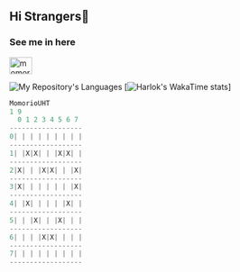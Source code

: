 ## Hi Strangers👋

<h3 align="left">See me in here</h3>
<p align="left">
<a href="https://instagram.com/momoriouht" target="blank"><img align="center" src="https://raw.githubusercontent.com/rahuldkjain/github-profile-readme-generator/master/src/images/icons/Social/instagram.svg" alt="momoriouht" height="30" width="40" /></a>
</p>

![My Repository's Languages](https://github-readme-stats.vercel.app/api/top-langs/?username=MomorioUHT&layout=compact&langs_count=8)
[![Harlok's WakaTime stats](https://github-readme-stats.vercel.app/api/wakatime?username=MomorioUHT)]

```js
MomorioUHT
1 9
  0 1 2 3 4 5 6 7 
------------------
0| | | | | | | | |
------------------
1| |X|X| | |X|X| |
------------------
2|X| | |X|X| | |X|
------------------
3|X| | | | | | |X|
------------------
4| |X| | | | |X| |
------------------
5| | |X| | |X| | |
------------------
6| | | |X|X| | | |
------------------
7| | | | | | | | |
------------------
```
